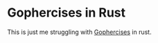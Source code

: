 # Gophercises in Rust
This is just me struggling with [Gophercises](https://courses.calhoun.io/courses/cor_gophercises) in rust.
